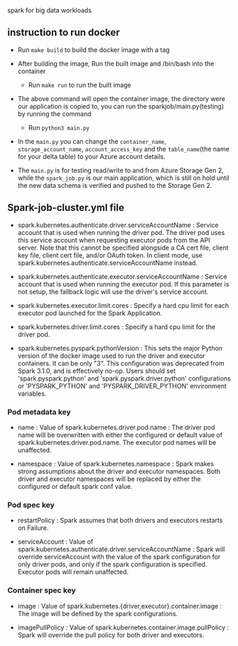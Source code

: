 spark for big data workloads

## instruction to run docker 


* Run `make build` to build the docker image with a tag

* After building the image, Run the built image and /bin/bash into the container
    * Run `make run` to run the built image

* The above command will open the container image, the directory were our application is copied to, you can run the sparkjob/main.py(testing) by running the command
    * Run `python3 main.py`

* In the `main.py` you can change the `container_name`, `storage_account_name`, `account_access_key` and the `table_name`(the name for your delta table) to your Azure account details.

* The `main.py` is for testing read/write to and from Azure Storage Gen 2, while the `spark_job.py` is our main application, which is still on hold until the new data schema is verified and pushed to the Storage Gen 2.



## Spark-job-cluster.yml file

- spark.kubernetes.authenticate.driver.serviceAccountName : Service account that is used when running the driver pod. The driver pod uses this service account when requesting executor pods from the API server. Note that this cannot be specified alongside a CA cert file, client key file, client cert file, and/or OAuth token. In client mode, use spark.kubernetes.authenticate.serviceAccountName instead.

- spark.kubernetes.authenticate.executor.serviceAccountName : Service account that is used when running the executor pod. If this parameter is not setup, the fallback logic will use the driver's service account.

- spark.kubernetes.executor.limit.cores : Specify a hard cpu limit for each executor pod launched for the Spark Application.

- spark.kubernetes.driver.limit.cores : Specify a hard cpu limit for the driver pod.

- spark.kubernetes.pyspark.pythonVersion : This sets the major Python version of the docker image used to run the driver and executor containers. It can be only "3". This configuration was deprecated from Spark 3.1.0, and is effectively no-op. Users should set 'spark.pyspark.python' and 'spark.pyspark.driver.python' configurations or 'PYSPARK_PYTHON' and 'PYSPARK_DRIVER_PYTHON' environment variables.

### Pod metadata key

- name : Value of spark.kubernetes.driver.pod.name : The driver pod name will be overwritten with either the configured or default value of spark.kubernetes.driver.pod.name. The executor pod names will be unaffected.

- namespace : Value of spark.kubernetes.namespace : Spark makes strong assumptions about the driver and executor namespaces. Both driver and executor namespaces will be replaced by either the configured or default spark conf value.


### Pod spec key

- restartPolicy : Spark assumes that both drivers and executors restarts on Failure.

- serviceAccount : Value of spark.kubernetes.authenticate.driver.serviceAccountName : Spark will override serviceAccount with the value of the spark configuration for only driver pods, and only if the spark configuration is specified. Executor pods will remain unaffected.


### Container spec key

- image : Value of spark.kubernetes.{driver,executor}.container.image : The image will be defined by the spark configurations.

- imagePullPolicy : Value of spark.kubernetes.container.image.pullPolicy : Spark will override the pull policy for both driver and executors.
